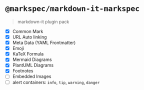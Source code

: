 # `@markspec/markdown-it-markspec`

> markdown-it plugin pack

- [x] Common Mark
- [x] URL Auto linking
- [x] Meta Data (YAML Frontmatter)
- [x] Emoji
- [x] KaTeX Formula
- [x] Mermaid Diagrams
- [x] PlantUML Diagrams
- [x] Footnotes
- [ ] Embedded Images
- [ ] alert containers: `info`, `tip`, `warning`, `danger`
